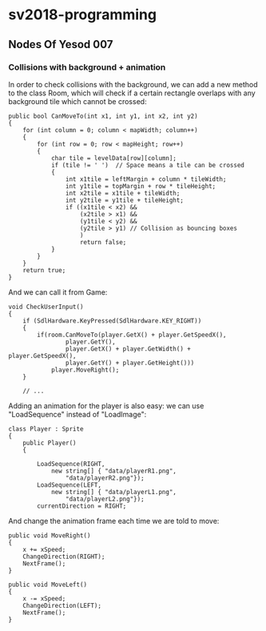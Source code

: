 # sv2018-programming

## Nodes Of Yesod 007

### Collisions with background + animation

In order to check collisions with the background, we can add a new method
to the class Room, which will check if a certain rectangle overlaps with
any background tile which cannot be crossed:

```
public bool CanMoveTo(int x1, int y1, int x2, int y2)
{
	for (int column = 0; column < mapWidth; column++)
	{
		for (int row = 0; row < mapHeight; row++)
		{
			char tile = levelData[row][column];
			if (tile != ' ')  // Space means a tile can be crossed
			{
				int x1tile = leftMargin + column * tileWidth;
				int y1tile = topMargin + row * tileHeight;
				int x2tile = x1tile + tileWidth;
				int y2tile = y1tile + tileHeight;
				if ((x1tile < x2) &&
					(x2tile > x1) &&
					(y1tile < y2) &&
					(y2tile > y1) // Collision as bouncing boxes
					)
					return false;
			}
		}
	}
	return true;
}
```

And we can call it from Game:


```
void CheckUserInput()
{
	if (SdlHardware.KeyPressed(SdlHardware.KEY_RIGHT))
	{
		if(room.CanMoveTo(player.GetX() + player.GetSpeedX(), 
				player.GetY(),
				player.GetX() + player.GetWidth() + player.GetSpeedX(), 
				player.GetY() + player.GetHeight()))
			player.MoveRight();
	}
	
	// ...
```


Adding an animation for the player is also easy: we can use "LoadSequence"
instead of "LoadImage":

```
class Player : Sprite
{
    public Player()
    {
       
        LoadSequence(RIGHT,
            new string[] { "data/playerR1.png",
                "data/playerR2.png"});
        LoadSequence(LEFT,
            new string[] { "data/playerL1.png",
                "data/playerL2.png"});
        currentDirection = RIGHT;
```

And change the animation frame each time we are told to move:

```
public void MoveRight()
{
	x += xSpeed;
	ChangeDirection(RIGHT);
	NextFrame();
}

public void MoveLeft()
{
	x -= xSpeed;
	ChangeDirection(LEFT);
	NextFrame();
}
```
